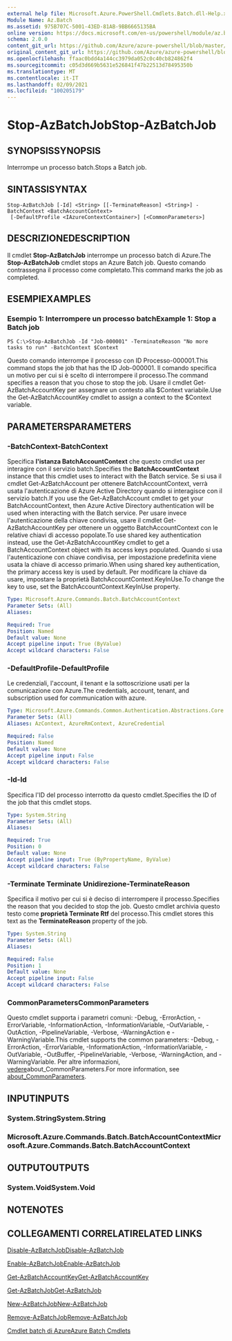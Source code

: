 ```yaml
---
external help file: Microsoft.Azure.PowerShell.Cmdlets.Batch.dll-Help.xml
Module Name: Az.Batch
ms.assetid: 975B707C-5001-43ED-81AB-9BB6665135BA
online version: https://docs.microsoft.com/en-us/powershell/module/az.batch/stop-azbatchjob
schema: 2.0.0
content_git_url: https://github.com/Azure/azure-powershell/blob/master/src/Batch/Batch/help/Stop-AzBatchJob.md
original_content_git_url: https://github.com/Azure/azure-powershell/blob/master/src/Batch/Batch/help/Stop-AzBatchJob.md
ms.openlocfilehash: ffaac0bdd4a144cc3979da052c0c40cb824862f4
ms.sourcegitcommit: c05d3d669b5631e526841f47b22513d78495350b
ms.translationtype: MT
ms.contentlocale: it-IT
ms.lasthandoff: 02/09/2021
ms.locfileid: "100205179"
---
```

# <span data-ttu-id="a4240-101">Stop-AzBatchJob</span><span class="sxs-lookup"><span data-stu-id="a4240-101">Stop-AzBatchJob</span></span>

## <span data-ttu-id="a4240-102">SYNOPSIS</span><span class="sxs-lookup"><span data-stu-id="a4240-102">SYNOPSIS</span></span>
<span data-ttu-id="a4240-103">Interrompe un processo batch.</span><span class="sxs-lookup"><span data-stu-id="a4240-103">Stops a Batch job.</span></span>

## <span data-ttu-id="a4240-104">SINTASSI</span><span class="sxs-lookup"><span data-stu-id="a4240-104">SYNTAX</span></span>

```
Stop-AzBatchJob [-Id] <String> [[-TerminateReason] <String>] -BatchContext <BatchAccountContext>
 [-DefaultProfile <IAzureContextContainer>] [<CommonParameters>]
```

## <span data-ttu-id="a4240-105">DESCRIZIONE</span><span class="sxs-lookup"><span data-stu-id="a4240-105">DESCRIPTION</span></span>
<span data-ttu-id="a4240-106">Il cmdlet **Stop-AzBatchJob** interrompe un processo batch di Azure.</span><span class="sxs-lookup"><span data-stu-id="a4240-106">The **Stop-AzBatchJob** cmdlet stops an Azure Batch job.</span></span>
<span data-ttu-id="a4240-107">Questo comando contrassegna il processo come completato.</span><span class="sxs-lookup"><span data-stu-id="a4240-107">This command marks the job as completed.</span></span>

## <span data-ttu-id="a4240-108">ESEMPI</span><span class="sxs-lookup"><span data-stu-id="a4240-108">EXAMPLES</span></span>

### <span data-ttu-id="a4240-109">Esempio 1: Interrompere un processo batch</span><span class="sxs-lookup"><span data-stu-id="a4240-109">Example 1: Stop a Batch job</span></span>
```
PS C:\>Stop-AzBatchJob -Id "Job-000001" -TerminateReason "No more tasks to run" -BatchContext $Context
```

<span data-ttu-id="a4240-110">Questo comando interrompe il processo con ID Processo-000001.</span><span class="sxs-lookup"><span data-stu-id="a4240-110">This command stops the job that has the ID Job-000001.</span></span>
<span data-ttu-id="a4240-111">Il comando specifica un motivo per cui si è scelto di interrompere il processo.</span><span class="sxs-lookup"><span data-stu-id="a4240-111">The command specifies a reason that you chose to stop the job.</span></span>
<span data-ttu-id="a4240-112">Usare il cmdlet Get-AzBatchAccountKey per assegnare un contesto alla $Context variabile.</span><span class="sxs-lookup"><span data-stu-id="a4240-112">Use the Get-AzBatchAccountKey cmdlet to assign a context to the $Context variable.</span></span>

## <span data-ttu-id="a4240-113">PARAMETERS</span><span class="sxs-lookup"><span data-stu-id="a4240-113">PARAMETERS</span></span>

### <span data-ttu-id="a4240-114">-BatchContext</span><span class="sxs-lookup"><span data-stu-id="a4240-114">-BatchContext</span></span>
<span data-ttu-id="a4240-115">Specifica **l'istanza BatchAccountContext** che questo cmdlet usa per interagire con il servizio batch.</span><span class="sxs-lookup"><span data-stu-id="a4240-115">Specifies the **BatchAccountContext** instance that this cmdlet uses to interact with the Batch service.</span></span>
<span data-ttu-id="a4240-116">Se si usa il cmdlet Get-AzBatchAccount per ottenere BatchAccountContext, verrà usata l'autenticazione di Azure Active Directory quando si interagisce con il servizio batch.</span><span class="sxs-lookup"><span data-stu-id="a4240-116">If you use the Get-AzBatchAccount cmdlet to get your BatchAccountContext, then Azure Active Directory authentication will be used when interacting with the Batch service.</span></span> <span data-ttu-id="a4240-117">Per usare invece l'autenticazione della chiave condivisa, usare il cmdlet Get-AzBatchAccountKey per ottenere un oggetto BatchAccountContext con le relative chiavi di accesso popolate.</span><span class="sxs-lookup"><span data-stu-id="a4240-117">To use shared key authentication instead, use the Get-AzBatchAccountKey cmdlet to get a BatchAccountContext object with its access keys populated.</span></span> <span data-ttu-id="a4240-118">Quando si usa l'autenticazione con chiave condivisa, per impostazione predefinita viene usata la chiave di accesso primario.</span><span class="sxs-lookup"><span data-stu-id="a4240-118">When using shared key authentication, the primary access key is used by default.</span></span> <span data-ttu-id="a4240-119">Per modificare la chiave da usare, impostare la proprietà BatchAccountContext.KeyInUse.</span><span class="sxs-lookup"><span data-stu-id="a4240-119">To change the key to use, set the BatchAccountContext.KeyInUse property.</span></span>

```yaml
Type: Microsoft.Azure.Commands.Batch.BatchAccountContext
Parameter Sets: (All)
Aliases:

Required: True
Position: Named
Default value: None
Accept pipeline input: True (ByValue)
Accept wildcard characters: False
```

### <span data-ttu-id="a4240-120">-DefaultProfile</span><span class="sxs-lookup"><span data-stu-id="a4240-120">-DefaultProfile</span></span>
<span data-ttu-id="a4240-121">Le credenziali, l'account, il tenant e la sottoscrizione usati per la comunicazione con Azure.</span><span class="sxs-lookup"><span data-stu-id="a4240-121">The credentials, account, tenant, and subscription used for communication with azure.</span></span>

```yaml
Type: Microsoft.Azure.Commands.Common.Authentication.Abstractions.Core.IAzureContextContainer
Parameter Sets: (All)
Aliases: AzContext, AzureRmContext, AzureCredential

Required: False
Position: Named
Default value: None
Accept pipeline input: False
Accept wildcard characters: False
```

### <span data-ttu-id="a4240-122">-Id</span><span class="sxs-lookup"><span data-stu-id="a4240-122">-Id</span></span>
<span data-ttu-id="a4240-123">Specifica l'ID del processo interrotto da questo cmdlet.</span><span class="sxs-lookup"><span data-stu-id="a4240-123">Specifies the ID of the job that this cmdlet stops.</span></span>

```yaml
Type: System.String
Parameter Sets: (All)
Aliases:

Required: True
Position: 0
Default value: None
Accept pipeline input: True (ByPropertyName, ByValue)
Accept wildcard characters: False
```

### <span data-ttu-id="a4240-124">-Terminate Terminate Unidirezione</span><span class="sxs-lookup"><span data-stu-id="a4240-124">-TerminateReason</span></span>
<span data-ttu-id="a4240-125">Specifica il motivo per cui si è deciso di interrompere il processo.</span><span class="sxs-lookup"><span data-stu-id="a4240-125">Specifies the reason that you decided to stop the job.</span></span>
<span data-ttu-id="a4240-126">Questo cmdlet archivia questo testo come **proprietà Terminate Rtf** del processo.</span><span class="sxs-lookup"><span data-stu-id="a4240-126">This cmdlet stores this text as the **TerminateReason** property of the job.</span></span>

```yaml
Type: System.String
Parameter Sets: (All)
Aliases:

Required: False
Position: 1
Default value: None
Accept pipeline input: False
Accept wildcard characters: False
```

### <span data-ttu-id="a4240-127">CommonParameters</span><span class="sxs-lookup"><span data-stu-id="a4240-127">CommonParameters</span></span>
<span data-ttu-id="a4240-128">Questo cmdlet supporta i parametri comuni: -Debug, -ErrorAction, -ErrorVariable, -InformationAction, -InformationVariable, -OutVariable, -OutAction, -PipelineVariable, -Verbose, -WarningAction e -WarningVariable.</span><span class="sxs-lookup"><span data-stu-id="a4240-128">This cmdlet supports the common parameters: -Debug, -ErrorAction, -ErrorVariable, -InformationAction, -InformationVariable, -OutVariable, -OutBuffer, -PipelineVariable, -Verbose, -WarningAction, and -WarningVariable.</span></span> <span data-ttu-id="a4240-129">Per altre informazioni, [vedere](http://go.microsoft.com/fwlink/?LinkID=113216)about_CommonParameters.</span><span class="sxs-lookup"><span data-stu-id="a4240-129">For more information, see [about_CommonParameters](http://go.microsoft.com/fwlink/?LinkID=113216).</span></span>

## <span data-ttu-id="a4240-130">INPUT</span><span class="sxs-lookup"><span data-stu-id="a4240-130">INPUTS</span></span>

### <span data-ttu-id="a4240-131">System.String</span><span class="sxs-lookup"><span data-stu-id="a4240-131">System.String</span></span>

### <span data-ttu-id="a4240-132">Microsoft.Azure.Commands.Batch.BatchAccountContext</span><span class="sxs-lookup"><span data-stu-id="a4240-132">Microsoft.Azure.Commands.Batch.BatchAccountContext</span></span>

## <span data-ttu-id="a4240-133">OUTPUT</span><span class="sxs-lookup"><span data-stu-id="a4240-133">OUTPUTS</span></span>

### <span data-ttu-id="a4240-134">System.Void</span><span class="sxs-lookup"><span data-stu-id="a4240-134">System.Void</span></span>

## <span data-ttu-id="a4240-135">NOTE</span><span class="sxs-lookup"><span data-stu-id="a4240-135">NOTES</span></span>

## <span data-ttu-id="a4240-136">COLLEGAMENTI CORRELATI</span><span class="sxs-lookup"><span data-stu-id="a4240-136">RELATED LINKS</span></span>

[<span data-ttu-id="a4240-137">Disable-AzBatchJob</span><span class="sxs-lookup"><span data-stu-id="a4240-137">Disable-AzBatchJob</span></span>](./Disable-AzBatchJob.md)

[<span data-ttu-id="a4240-138">Enable-AzBatchJob</span><span class="sxs-lookup"><span data-stu-id="a4240-138">Enable-AzBatchJob</span></span>](./Enable-AzBatchJob.md)

[<span data-ttu-id="a4240-139">Get-AzBatchAccountKey</span><span class="sxs-lookup"><span data-stu-id="a4240-139">Get-AzBatchAccountKey</span></span>](./Get-AzBatchAccountKey.md)

[<span data-ttu-id="a4240-140">Get-AzBatchJob</span><span class="sxs-lookup"><span data-stu-id="a4240-140">Get-AzBatchJob</span></span>](./Get-AzBatchJob.md)

[<span data-ttu-id="a4240-141">New-AzBatchJob</span><span class="sxs-lookup"><span data-stu-id="a4240-141">New-AzBatchJob</span></span>](./New-AzBatchJob.md)

[<span data-ttu-id="a4240-142">Remove-AzBatchJob</span><span class="sxs-lookup"><span data-stu-id="a4240-142">Remove-AzBatchJob</span></span>](./Remove-AzBatchJob.md)

[<span data-ttu-id="a4240-143">Cmdlet batch di Azure</span><span class="sxs-lookup"><span data-stu-id="a4240-143">Azure Batch Cmdlets</span></span>](/powershell/module/Az.Batch/)
